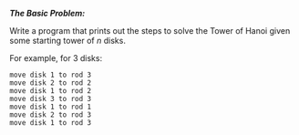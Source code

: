 ***The Basic Problem:***

Write a program that prints out the steps to solve the Tower of Hanoi given some starting tower of *n* disks.

For example, for 3 disks:

```
move disk 1 to rod 3
move disk 2 to rod 2
move disk 1 to rod 2
move disk 3 to rod 3
move disk 1 to rod 1
move disk 2 to rod 3
move disk 1 to rod 3
```
